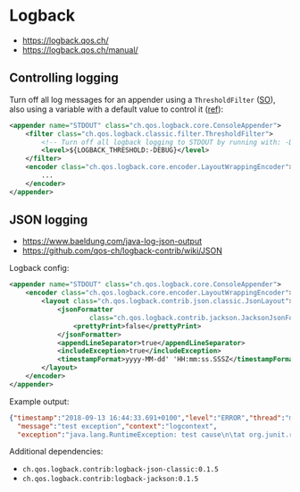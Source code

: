 # Logback

* <https://logback.qos.ch/>
* <https://logback.qos.ch/manual/>

## Controlling logging

Turn off all log messages for an appender using a `ThresholdFilter` ([SO](https://stackoverflow.com/a/17610917/125246)), also using a variable with a default value to control it ([ref](https://logback.qos.ch/manual/configuration.html#defaultValuesForVariables)):

```xml
<appender name="STDOUT" class="ch.qos.logback.core.ConsoleAppender">
    <filter class="ch.qos.logback.classic.filter.ThresholdFilter">
        <!-- Turn off all logback logging to STDOUT by running with: -DLOGBACK_THRESHOLD=OFF -->
        <level>${LOGBACK_THRESHOLD:-DEBUG}</level>
    </filter>
    <encoder class="ch.qos.logback.core.encoder.LayoutWrappingEncoder">
        ...
    </encoder>
</appender>
```

## JSON logging

* <https://www.baeldung.com/java-log-json-output>
* <https://github.com/qos-ch/logback-contrib/wiki/JSON>

Logback config:

```xml
<appender name="STDOUT" class="ch.qos.logback.core.ConsoleAppender">
    <encoder class="ch.qos.logback.core.encoder.LayoutWrappingEncoder">
        <layout class="ch.qos.logback.contrib.json.classic.JsonLayout">
            <jsonFormatter
                    class="ch.qos.logback.contrib.jackson.JacksonJsonFormatter">
                <prettyPrint>false</prettyPrint>
            </jsonFormatter>
            <appendLineSeparator>true</appendLineSeparator>
            <includeException>true</includeException>
            <timestampFormat>yyyy-MM-dd' 'HH:mm:ss.SSSZ</timestampFormat>
        </layout>
    </encoder>
</appender>
```

Example output:

```json
{"timestamp":"2018-09-13 16:44:33.691+0100","level":"ERROR","thread":"main","logger":"myloffer","mdc":{"key":"value"},
  "message":"test exception","context":"logcontext",
  "exception":"java.lang.RuntimeException: test cause\n\tat org.junit.runners....java:57)\n\t...)\n"}
```

Additional dependencies:

* `ch.qos.logback.contrib:logback-json-classic:0.1.5`
* `ch.qos.logback.contrib:logback-jackson:0.1.5`
